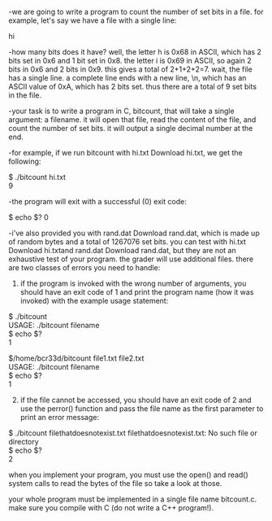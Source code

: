 -we are going to write a program to count the number of set bits in a file. for example, let's say we have a file with a single line: 

hi

-how many bits does it have? well, the letter h is 0x68 in ASCII, 
which has 2 bits set in 0x6 and 1 bit set in 0x8. the letter i is 0x69 in ASCII, 
so again 2 bits in 0x6 and 2 bits in 0x9. this gives a total of 2+1+2+2=7. wait, the file has a single line. a complete line ends with a new line, \n,
which has an ASCII value of 0xA, which has 2 bits set. thus there are a total of 9 set bits in the file.

-your task is to write a program in C, bitcount, that will take a single argument: a filename. 
it will open that file, read the content of the file, and count the number of set bits. it will output a single decimal number at the end.

-for example, if we run bitcount with hi.txt  Download hi.txt, we get the following:

$ ./bitcount hi.txt <br/>
9

-the program will exit with a successful (0) exit code:

$ echo $?
0

-i've also provided you with rand.dat  Download rand.dat, which is made up of random bytes and a total of 1267076 set bits. you can test with hi.txt  
Download hi.txtand rand.dat  Download rand.dat, but they are not an exhaustive test of your program. the grader will use additional files.
there are two classes of errors you need to handle:
1) if the program is invoked with the wrong number of arguments, 
you should have an exit code of 1 and print the program name (how it was invoked) with the example usage statement:

$ ./bitcount  <br/>
USAGE: ./bitcount filename <br/>
$ echo $? <br/>
1

$/home/bcr33d/bitcount file1.txt file2.txt <br/>
USAGE: ./bitcount filename <br/>
$ echo $? <br/>
1 <br/>

2) if the file cannot be accessed, you should have an exit code of 2 and use the perror() function and 
pass the file name as the first parameter to print an error message:

$ ./bitcount filethatdoesnotexist.txt
filethatdoesnotexist.txt: No such file or directory <br/>
$ echo $? <br/>
2 <br/>

when you implement your program, you must use the open() and read() system calls to read the bytes of the file so take a look at those.

your whole program must be implemented in a single file name bitcount.c. make sure you compile with C (do not write a C++ program!).

